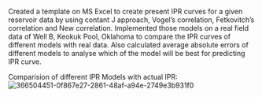 Created a template on MS Excel to create present IPR curves for a given reservoir data by using contant J approach, Vogel’s correlation, Fetkovitch’s correlation and New correlation. Implemented those models on a real field data of Well B, Keokuk Pool, Oklahoma to compare the IPR curves of different models with real data. Also calculated average absolute errors of different models to analyse which of the model will be best for predicting IPR curve.

Comparision of different IPR Models with actual IPR:
![366504451-0f867e27-2861-48af-a94e-2749e3b931f0](https://github.com/user-attachments/assets/4d1b9d0e-6203-4e8f-a5d9-24a386554a4b)
